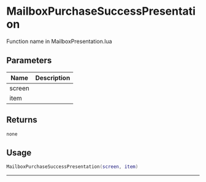 # MailboxPurchaseSuccessPresentation

Function name in MailboxPresentation.lua

## Parameters

| Name   | Description |
| ------ | ----------- |
| screen |             |
| item   |             |

## Returns

`none`

## Usage

```lua
MailboxPurchaseSuccessPresentation(screen, item)
```

---
